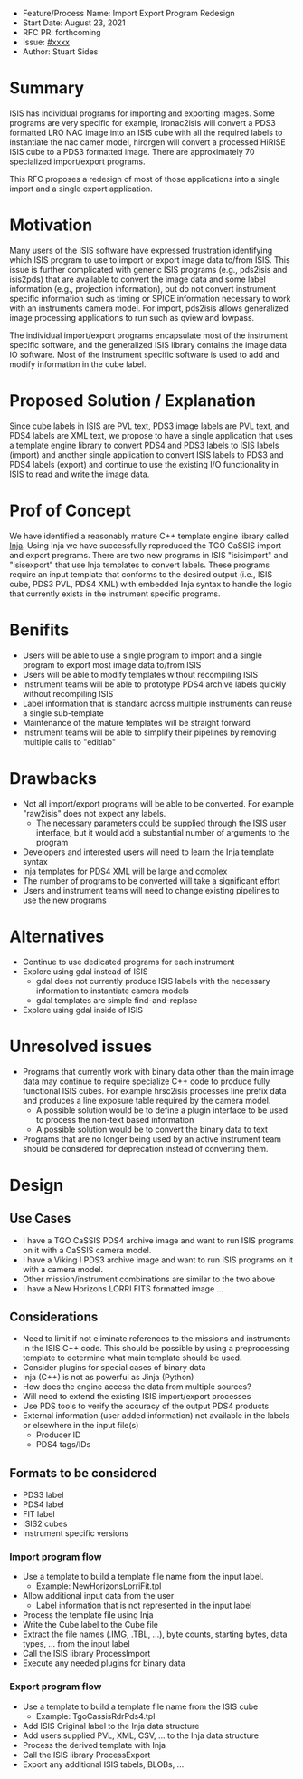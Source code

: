 - Feature/Process Name: Import Export Program Redesign
- Start Date: August 23, 2021
- RFC PR: forthcoming
- Issue: [#xxxx](https://github.com/USGS-Astrogeology/ISIS3/issues/xxxx)
- Author: Stuart Sides

# Summary

ISIS has individual programs for importing and exporting images. Some programs are
very specific for example, lronac2isis will convert a PDS3 formatted LRO NAC image 
into an ISIS cube with all the required labels to instantiate the nac camer model,
hirdrgen will convert a processed HiRISE ISIS cube to a PDS3 formatted image.
There are approximately 70 specialized import/export programs. 

This RFC proposes a redesign of most of those applications into a single import and a single export
application.

# Motivation

Many users of the ISIS software have expressed frustration identifying which ISIS program to use
to import or export image data to/from ISIS. This issue is further complicated with generic ISIS 
programs (e.g., pds2isis and isis2pds) that are available to convert the image data and some
label information (e.g., projection information), but do not convert instrument
specific information such as timing or SPICE information necessary to work with an instruments camera
model. For import, pds2isis allows generalized image processing applications to run such as qview and lowpass.

The individual import/export programs encapsulate most of the instrument specific software, and the 
generalized ISIS library contains the image data IO software. Most of the instrument specific software
is used to add and modify information in the cube label. 

# Proposed Solution / Explanation

Since cube labels in ISIS are PVL text, PDS3 image labels are PVL text, and PDS4 labels are XML text, we
propose to have a single application that uses a template engine library to convert PDS4 and PDS3
labels to ISIS labels (import) and another single application to convert ISIS labels to 
PDS3 and PDS4 labels (export) and continue to use the existing I/O functionality in ISIS to read and write
the image data.

# Prof of Concept

We have identified a reasonably mature C++ template engine library called [Inja](https://pantor.github.io/inja/).
Using Inja we have successfully reproduced the TGO CaSSIS import and export programs. There are two new programs in ISIS
"isisimport" and "isisexport" that use Inja templates to convert labels. These programs require an input template that conforms to the desired output 
(i.e., ISIS cube, PDS3 PVL, PDS4 XML) with embedded Inja syntax to handle the logic that currently exists in the instrument specific programs.

# Benifits

- Users will be able to use a single program to import and a single program to export most image data to/from ISIS
- Users will be able to modify templates without recompiling ISIS
- Instrument teams will be able to prototype PDS4 archive labels quickly without recompiling ISIS 
- Label information that is standard across multiple instruments can reuse a single sub-template
- Maintenance of the mature templates will be straight forward
- Instrument teams will be able to simplify their pipelines by removing multiple calls to "editlab"

# Drawbacks

- Not all import/export programs will be able to be converted. For example "raw2isis" does not expect any labels.
  - The necessary parameters could be supplied through the ISIS user interface, but it would add a substantial number of arguments to the program
- Developers and interested users will need to learn the Inja template syntax
- Inja templates for PDS4 XML will be large and complex
- The number of programs to be converted will take a significant effort
- Users and instrument teams will need to change existing pipelines to use the new programs

# Alternatives

- Continue to use dedicated programs for each instrument
- Explore using gdal instead of ISIS
  - gdal does not currently produce ISIS labels with the necessary information to instantiate camera models
  - gdal templates are simple find-and-replase
- Explore using gdal inside of ISIS

# Unresolved issues

- Programs that currently work with binary data other than the main image data may continue to require specialize C++ code to produce fully functional ISIS cubes. For example hrsc2isis processes line prefix data and produces a line exposure table required by the camera model.
  - A possible solution would be to define a plugin interface to be used to process the non-text based information
  - A possible solution would be to convert the binary data to text
- Programs that are no longer being used by an active instrument team should be considered for deprecation instead of converting them.

# Design

## Use Cases

- I have a TGO CaSSIS PDS4 archive image and want to run ISIS programs on it with a CaSSIS camera model.
- I have a Viking I PDS3 archive image and want to run ISIS programs on it with a camera model.
- Other mission/instrument combinations are similar to the two above
- I have a New Horizons LORRI FITS formatted image ...

## Considerations 

- Need to limit if not eliminate references to the missions and instruments in the ISIS C++ code. This should be possible by using a preprocessing template to determine what main template should be used. 
- Consider plugins for special cases of binary data  
- Inja (C++) is not as powerful as Jinja (Python)
- How does the engine access the data from multiple sources? 
- Will need to extend the existing ISIS import/export processes 
- Use PDS tools to verify the accuracy of the output PDS4 products 
- External information (user added information) not available in the labels or elsewhere in the input file(s)
  - Producer ID 
  - PDS4 tags/IDs 

## Formats to be considered

- PDS3 label 
- PDS4 label 
- FIT label 
- ISIS2 cubes
- Instrument specific versions

### Import program flow

- Use a template to build a template file name from the input label.
  - Example: NewHorizonsLorriFit.tpl
- Allow additional input data from the user
  - Label information that is not represented in the input label
- Process the template file using Inja
- Write the Cube label to the Cube file
- Extract the file names (.IMG, .TBL, ...), byte counts, starting bytes, data types, ... from the input label
- Call the ISIS library ProcessImport
- Execute any needed plugins for binary data

### Export program flow

- Use a template to build a template file name from the ISIS cube
  - Example: TgoCassisRdrPds4.tpl
- Add ISIS Original label to the Inja data structure
- Add users supplied PVL, XML, CSV, ... to the Inja data structure
- Process the derived template with Inja
- Call the ISIS library ProcessExport
- Export any additional ISIS tabels, BLOBs, ...
